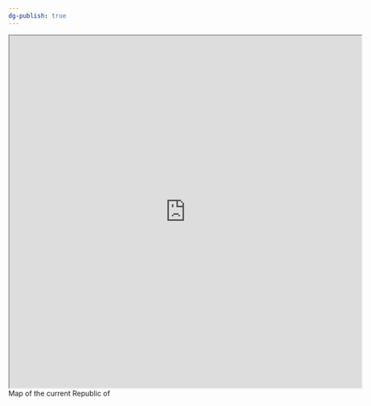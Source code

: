```yaml
---
dg-publish: true
---
```


<iframe src="https://drive.google.com/file/d/15y1G-IWINAp7aIRwnxBzEgNKYA_tNpoK/preview" width="700" height="700" ></iframe>
Map of the current Republic of 